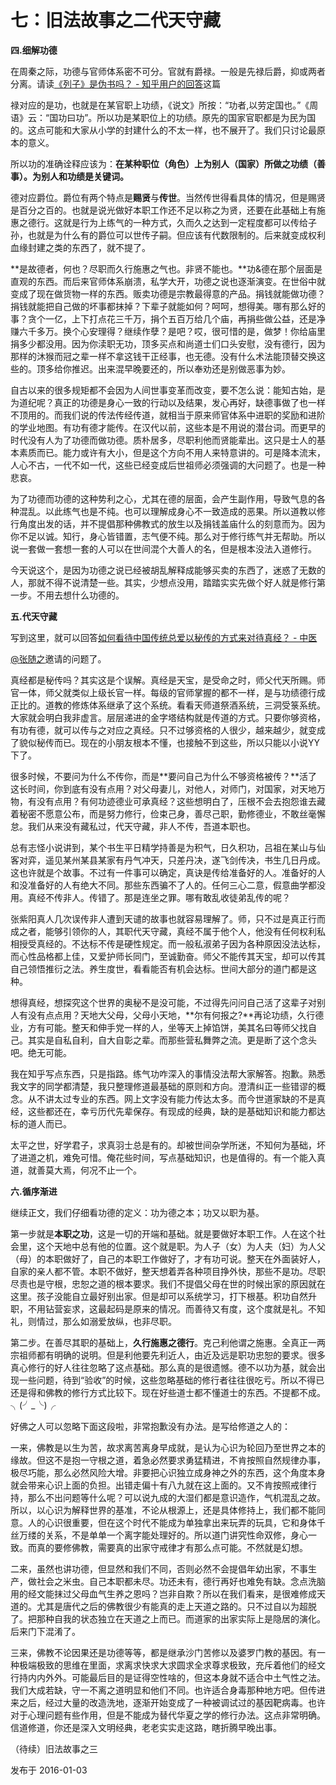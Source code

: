 # 七：旧法故事之二代天守藏

**四.细解功德**

在周秦之际，功德与官师体系密不可分。官就有爵禄。一般是先禄后爵，抑或两者分离。请读[《列子》是伪书吗？ - 知乎用户的回答](http://www.zhihu.com/question/28814255/answer/43398190)这篇

禄对应的是功，也就是在某官职上功绩，《说文》所按：“功者,以劳定国也。”《周语》云：“国功曰功”。所以功是某职位上的功绩。原先的国家官职都是为民为国的。这点可能和大家从小学的封建什么的不太一样，也不展开了。我们只讨论最原本的意义。

所以功的准确诠释应该为：**在某种职位（角色）上为别人（国家）所做之功绩（善事）。为别人和功绩是关键词。**

德对应爵位。爵位有两个特点是**赐贤**与**传世**。当然传世得看具体的情况，但是赐贤是百分之百的。也就是说光做好本职工作还不足以称之为贤，还要在此基础上有施惠之德行。这就是行为上练气的一种方式，久而久之达到一定程度都可以传给子孙，也就是为什么有的爵位可以世传子嗣。但应该有代数限制的。后来就变成权利血缘封建之类的东西了，就不提了。

**是故德者，何也？尽职而久行施惠之气也。非贤不能也。**功&德在那个层面是直观的东西。而后来官师体系崩溃，私学大开，功德之说也逐渐演变。在世俗中就变成了现在做货物一样的东西。贩卖功德是宗教最得意的产品。捐钱就能做功德？捐钱就能把自己做的坏事都抹掉？下辈子就能如何？呵呵，想得美。哪有那么好的事？贪个一亿，上下打点花三千万，捐个五百万给几个庙，再捐些做公益，还是净赚六千多万。换个心安理得？继续作孽？是吧？哎，很可惜的是，做梦！你给庙里捐多少都没用。因为你渎职无功，顶多买点和尚道士们口头安慰，没有德行，因为那样的沐猴而冠之辈一样不拿这钱干正经事，也无德。没有什么术法能顶替交换这些的。顶多给你推迟。出来混早晚要还的，所以奉劝还是别做恶事为妙。

自古以来的很多规矩都不会因为人间世事变革而改变，要不怎么说：能知古始，是为道纪呢？真正的功德是身心一致的行动以及结果，发心再好，缺德事做了也一样不顶用的。而我们说的传法传经传道，就相当于原来师官体系中进职的奖励和进阶的学业地图。有功有德才能传。在汉代以前，这些本是不用说的潜台词。而更早的时代没有人为了功德而做功德。质朴居多，尽职利他而贤能辈出。这只是士人的基本素质而已。能力或许有大小，但是这个方向不用人来特意讲的。可是降本流末，人心不古，一代不如一代，这些已经变成后世祖师必须强调的大问题了。也是一种悲哀。

为了功德而功德的这种势利之心，尤其在德的层面，会产生副作用，导致气息的各种混乱。以此练气也是不纯。也可以理解成身心不一致造成的恶果。所以道教以修行角度出发的话，并不提倡那种佛教式的放生以及捐钱盖庙什么的刻意而为。因为你不足以诚。知行，身心皆错置，志气便不纯。那么对于修行练气并无帮助。所以说一套做一套想一套的人可以在世间混个大善人的名，但是根本没法入道修行。

今天说这个，是因为功德之说已经被胡乱解释成能够买卖的东西了，迷惑了无数的人，那就不得不说清楚一些。其实，少想点没用，踏踏实实先做个好人就是修行第一步。不用去想什么功德的。

**五.代天守藏**

写到这里，就可以回答[如何看待中国传统总爱以秘传的方式来对待真经？ - 中医](http://www.zhihu.com/question/37637310)

[@张随之](https://www.zhihu.com/people/841fd72f2b5e6bf269780fbc0f4fcb26)邀请的问题了。



真经都是秘传吗？其实这是个误解。真经是天宝，是受命之时，师父代天所赐。师官一体，师父就类似上级长官一样。每级的官师掌握的都不一样，是与功绩德行成正比的。道教的修炼体系继承了这个系统。看看天师道祭酒系统，三洞受箓系统。大家就会明白我非虚言。层层递进的金字塔结构就是传道的方式。只要你够资格，有功有德，就可以传与之对应之真经。只不过够资格的人很少，越来越少，就变成了貌似秘传而已。现在的小朋友根本不懂，也接触不到这些，所以只能以小说YY下了。

很多时候，不要问为什么不传你，而是**要问自己为什么不够资格被传？**活了这长时间，你到底有没有点用？对父母妻儿，对他人，对师门，对国家，对天地万物，有没有点用？有何功迹德业可承真经？这些想明白了，压根不会去抱怨谁去藏着秘密不愿意公布，而是努力修行，俭束己身，善尽己职，勤修德业，不敢丝毫懈怠。我们从来没有藏私过，代天守藏，非人不传，吾道本职也。

总有志怪小说讲到，某个书生平日精学持善是为积气，日久积功，吕祖在某山与仙客对弈，遥见某州某县某家有丹气冲天，只差丹决，遂飞剑传决，书生几日丹成。这也许就是个故事。不过有一件事可以确定，真诀是传给准备好的人。准备好的人和没准备好的人有绝大不同。那些东西骗不了人的。任何三心二意，假意曲学都没用。真经不传非人。传错了。那是连坐之罪。哪有敢乱收徒弟乱传的呢？

张紫阳真人几次误传非人遭到天谴的故事也就容易理解了。师，只不过是真正行而成之者，能够引领你的人，其职代天守藏，真经不属于他个人，他没有任何权利私相授受真经的。不达标不传是硬性规定。而一般私淑弟子因为各种原因没法达标，而心性品格都上佳，又爱护师长同门，至诚勤奋。师父不能传其天宝，却可以传其自己领悟推衍之法。养生度世，看看能否有机会达标。世间大部分的道门都是这种。

想得真经，想探究这个世界的奥秘不是没可能，不过得先问问自己活了这辈子对别人有没有点点用？天地大父母，父母小天地，**尔有何报之?**再论功绩，久行德业，方有可能。整天和伸手党一样的人，坐等天上掉馅饼，美其名曰等师父找自己。其实是自私自利，自大自彰之辈。而那些营私舞弊之流。更是断了这个念头吧。绝无可能。

我在知乎写点东西，只是指路。练气功咋深入的事情没法帮大家解答。抱歉。熟悉我文字的同学都清楚，我只整理修道最基础的原则和方向。澄清纠正一些错谬的概念。从不讲太过专业的东西。网上文字没有能力传达太多。而今世道家缺的不是真经，这些都还在，幸亏历代先辈保存。有现成的经典，缺的是基础知识和能力都达标的道人而已。

太平之世，好学君子，求真羽士总是有的。却被世间杂学所迷，不知何为基础，坏了进道之机，难免可惜。俺花些时间，写点基础知识，也是值得的。有一个能入真道，就善莫大焉，何况不止一个。

**六.循序渐进**

继续正文，我们仔细看功德的定义：功为德之本；功又以职为基。

第一步就是**本职之功**，这是一切的开端和基础。就是要做好本职工作。人在这个社会里，这个天地中总有他的位置。这个就是职。为人子（女）为人夫（妇）为人父（母）的本职做好了，自己的本职工作做好了，才有功可说。整天在外面装好人，自家的亲人都不管。本职不做好，整天想着弄各种项目挣外快，那些不是功。尽职尽责也是守根，忠恕之道的根本要求。我们不提倡父母在世的时候出家的原因就在这里。孩子没能自立最好别出家。但是却可以系统学习，打下根基。积功自然升职，不用钻营妄求，这最起码是原来的情况。而善待又有度，这个度就是礼。不知礼，则情过，那么如溺爱放纵，也非尽职。

第二步。在善尽其职的基础上，**久行施惠之德行**。克己利他谓之施惠。全真正一两宗祖师都有明确的说明。但是利他要先利近人，由近及远是职功忠恕的要求。很多真心修行的好人往往忽略了这点基础。那么真的是很遗憾。德不以功为基，就会出现一些问题，待到“验收”的时候，这些忽略基础的修行者往往很吃亏。所以不得已还是得和佛教的修行方式比较下。现在好些道士都不懂道士的东西。不提都不成。 ╮(╯_╰)╭

好佛之人可以忽略下面这段啦，非常抱歉没有办法。是写给修道之人的：

一来，佛教是以生为苦，故求离苦离身早成就，是认为心识为轮回乃至世界之本的缘故。但这不是抱一守根之道，着急必然要求勇猛精进，不肯按照自然规律办事，极尽巧能，那么必然风险大增。非要把心识独立成身神之外的东西，这个角度本身就会带来心识上面的负担。出错走偏十有八九就在这上面的。又不肯按照戒律行持，那么不出问题等什么呢？可以说九成的大湿们都是意识造作，气机混乱之故。所以，以心识为解释世界的基准，不论从根源上，还是具体修持上，我们都不能同意。人的心识很重要，但在这个时代不能成为单独拿出来玩弄的玩具，它和身体千丝万缕的关系，不是单单一个离字能处理好的。所以道门讲究性命双修，身心一致。而真的要修佛教，需要真的出家守戒律才有那么点可能。不然就是幻想。

二来，虽然也讲功德，但显然和我们不同，否则必然不会提倡年幼出家，不事生产，做社会之米虫。自己本职都未尽。功还未有，德行再好也难免有缺。念点洗脑用的经文能抹过父母血气生养之恩吗？岂非自欺？所以在我们看来，是很难修成天道的。尤其是唐代之后的佛教很少有能真的走上天道之路的。只不过自以为超脱了。把那种自我的状态独立在天道之上而已。而道家的出家实际上是隐居的演化。后来门下混淆了。

三来，佛教不论因果还是功德等等，都是继承沙门苦修以及婆罗门教的基因。有一种极端极致的思维在里面，求离求快求大求圆求全求尊求极致，充斥着他们的经文行持内内外外。可能最后目的是证得空性啥的，但这本身就不适合中土气性之法。我们大成若缺，守一不离之道明显和他们不同。也许适合身毒那种地方吧。但传进来之后，经过大量的改造洗地，逐渐开始变成了一种被调试过的基因靶病毒。也许对于心理问题有些作用，但是不能成为替代华夏之学的修行办法。这点非常明确。信道修道，你还是深入文明经典，老老实实走这路，瞎折腾早晚出事。

（待续）旧法故事之三

发布于 2016-01-03